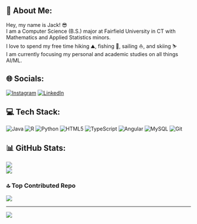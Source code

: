 ## 💫 About Me:
Hey, my name is Jack! 😎<br>I am a Computer Science (B.S.) major at Fairfield University in CT with Mathematics and Applied Statistics minors.<br>I love to spend my free time hiking ⛰️, fishing 🎣, sailing ⛵, and skiing ⛷️<br>I am currently focusing my personal and academic studies on all things AI/ML.


## 🌐 Socials:
[![Instagram](https://img.shields.io/badge/Instagram-%23E4405F.svg?logo=Instagram&logoColor=white)](https://instagram.com/jack.ambery) [![LinkedIn](https://img.shields.io/badge/LinkedIn-%230077B5.svg?logo=linkedin&logoColor=white)](https://linkedin.com/in/johnambery) 

## 💻 Tech Stack:
![Java](https://img.shields.io/badge/java-%23ED8B00.svg?style=for-the-badge&logo=openjdk&logoColor=white) ![R](https://img.shields.io/badge/r-%23276DC3.svg?style=for-the-badge&logo=r&logoColor=white) ![Python](https://img.shields.io/badge/python-3670A0?style=for-the-badge&logo=python&logoColor=ffdd54) ![HTML5](https://img.shields.io/badge/html5-%23E34F26.svg?style=for-the-badge&logo=html5&logoColor=white) ![TypeScript](https://img.shields.io/badge/typescript-%23007ACC.svg?style=for-the-badge&logo=typescript&logoColor=white) ![Angular](https://img.shields.io/badge/angular-%23DD0031.svg?style=for-the-badge&logo=angular&logoColor=white) ![MySQL](https://img.shields.io/badge/mysql-4479A1.svg?style=for-the-badge&logo=mysql&logoColor=white) ![Git](https://img.shields.io/badge/git-%23F05033.svg?style=for-the-badge&logo=git&logoColor=white)
## 📊 GitHub Stats:
![](https://github-readme-streak-stats.herokuapp.com/?user=jackambery&theme=react&hide_border=false)<br/>
![](https://github-readme-stats.vercel.app/api/top-langs/?username=jackambery&theme=react&hide_border=false&include_all_commits=true&count_private=false&layout=compact)

### 🔝 Top Contributed Repo
![](https://github-contributor-stats.vercel.app/api?username=jackambery&limit=5&theme=react&combine_all_yearly_contributions=true)

---
![](https://visitcount.itsvg.in/api?id=jackambery&icon=0&color=1)

<!-- Proudly created with GPRM ( https://gprm.itsvg.in ) -->

